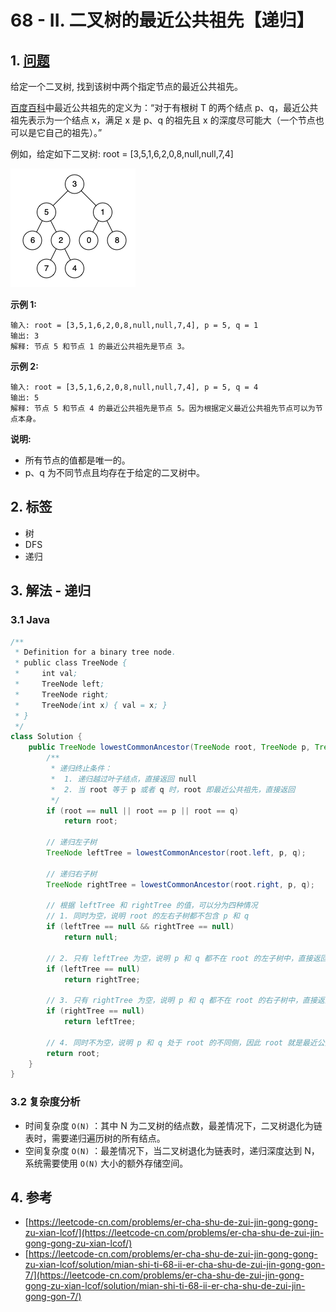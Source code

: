# 68 - II. 二叉树的最近公共祖先【递归】

## 1. [问题](https://leetcode-cn.com/problems/er-cha-shu-de-zui-jin-gong-gong-zu-xian-lcof/) <a id="1-wen-ti"></a>

‌给定一个二叉树, 找到该树中两个指定节点的最近公共祖先。

[百度百科](https://baike.baidu.com/item/%E6%9C%80%E8%BF%91%E5%85%AC%E5%85%B1%E7%A5%96%E5%85%88/8918834?fr=aladdin)中最近公共祖先的定义为：“对于有根树 T 的两个结点 p、q，最近公共祖先表示为一个结点 x，满足 x 是 p、q 的祖先且 x 的深度尽可能大（一个节点也可以是它自己的祖先）。”

例如，给定如下二叉树: root = \[3,5,1,6,2,0,8,null,null,7,4\]

![](../../.gitbook/assets/image%20%2814%29.png)

**示例 1:**

```text
输入: root = [3,5,1,6,2,0,8,null,null,7,4], p = 5, q = 1
输出: 3
解释: 节点 5 和节点 1 的最近公共祖先是节点 3。
```

**示例 2:**

```text
输入: root = [3,5,1,6,2,0,8,null,null,7,4], p = 5, q = 4
输出: 5
解释: 节点 5 和节点 4 的最近公共祖先是节点 5。因为根据定义最近公共祖先节点可以为节点本身。
```

**说明:**

* 所有节点的值都是唯一的。
* p、q 为不同节点且均存在于给定的二叉树中。

## 2. 标签‌ <a id="2-biao-qian"></a>

* 树
* DFS
* 递归

## 3. 解法 - 递归 <a id="3-jie-fa"></a>

### 3.1 Java <a id="3-1-java"></a>

```java
​/**
 * Definition for a binary tree node.
 * public class TreeNode {
 *     int val;
 *     TreeNode left;
 *     TreeNode right;
 *     TreeNode(int x) { val = x; }
 * }
 */
class Solution {
    public TreeNode lowestCommonAncestor(TreeNode root, TreeNode p, TreeNode q) {
        /**
         * 递归终止条件：
         *  1. 递归越过叶子结点，直接返回 null
         *  2. 当 root 等于 p 或者 q 时，root 即最近公共祖先，直接返回
         */
        if (root == null || root == p || root == q)
            return root;
        
        // 递归左子树
        TreeNode leftTree = lowestCommonAncestor(root.left, p, q);

        // 递归右子树
        TreeNode rightTree = lowestCommonAncestor(root.right, p, q);

        // 根据 leftTree 和 rightTree 的值，可以分为四种情况
        // 1. 同时为空，说明 root 的左右子树都不包含 p 和 q
        if (leftTree == null && rightTree == null)
            return null;

        // 2. 只有 leftTree 为空，说明 p 和 q 都不在 root 的左子树中，直接返回 rightTree
        if (leftTree == null)
            return rightTree;

        // 3. 只有 rightTree 为空，说明 p 和 q 都不在 root 的右子树中，直接返回 leftTree
        if (rightTree == null)
            return leftTree;

        // 4. 同时不为空，说明 p 和 q 处于 root 的不同侧，因此 root 就是最近公共祖先，返回即可
        return root;
    }
}
```

### 3.2 复杂度分析 <a id="33-fu-za-du-fen-xi"></a>

* 时间复杂度 `O(N)` ：其中 N 为二叉树的结点数，最差情况下，二叉树退化为链表时，需要递归遍历树的所有结点。
* 空间复杂度 `O(N)` ：最差情况下，当二叉树退化为链表时，递归深度达到 N，系统需要使用 `O(N)` 大小的额外存储空间。

## 4. 参考 <a id="4-can-kao"></a>

* [https://leetcode-cn.com/problems/er-cha-shu-de-zui-jin-gong-gong-zu-xian-lcof/](https://leetcode-cn.com/problems/er-cha-shu-de-zui-jin-gong-gong-zu-xian-lcof/)
* [https://leetcode-cn.com/problems/er-cha-shu-de-zui-jin-gong-gong-zu-xian-lcof/solution/mian-shi-ti-68-ii-er-cha-shu-de-zui-jin-gong-gon-7/](https://leetcode-cn.com/problems/er-cha-shu-de-zui-jin-gong-gong-zu-xian-lcof/solution/mian-shi-ti-68-ii-er-cha-shu-de-zui-jin-gong-gon-7/)​

